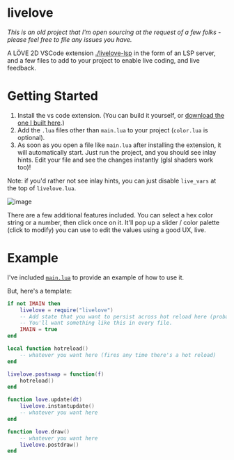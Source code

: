 # livelove

_This is an old project that I'm open sourcing at the request of a few folks - please feel free to file any issues you have._

A LÖVE 2D VSCode extension [./livelove-lsp](./livelove-lsp) in the form of an LSP server, and a few files to add to your project to enable live coding, and live feedback.

# Getting Started

1. Install the vs code extension. (You can build it yourself, or [download the one I built here](https://github.com/jasonjmcghee/livelove/releases/).)
2. Add the `.lua` files other than `main.lua` to your project (`color.lua` is optional).
3. As soon as you open a file like `main.lua` after installing the extension, it will automatically start. Just run the project, and you should see inlay hints. Edit your file and see the changes instantly (glsl shaders work too)!

Note: if you'd rather not see inlay hints, you can just disable `live_vars` at the top of `livelove.lua`.

![image](https://github.com/user-attachments/assets/3553a8ba-2bc7-4140-bf1f-1178079a70f2)

There are a few additional features included. You can select a hex color string or a number, then click once on it. It'll pop up a slider / color palette (click to modify) you can use to edit the values using a good UX, live.

# Example

I've included [`main.lua`](./main.lua) to provide an example of how to use it.

But, here's a template:

```lua
if not IMAIN then
    livelove = require("livelove")
    -- Add state that you want to persist across hot reload here (probably most everything)
    -- You'll want something like this in every file.
    IMAIN = true
end

local function hotreload()
    -- whatever you want here (fires any time there's a hot reload)
end

livelove.postswap = function(f)
    hotreload()
end

function love.update(dt)
    livelove.instantupdate()
    -- whatever you want here
end

function love.draw()
    -- whatever you want here
    livelove.postdraw()
end
```
